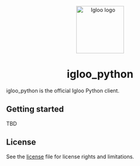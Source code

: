 <p align="center">
  <img src="https://github.com/IglooCloud/igloo.py/blob/master/IglooLogo.png" alt="Igloo logo" width="128"/>
</p>

<h1 align="center">igloo_python</h1>

igloo_python is the official Igloo Python client.

## Getting started
TBD

## License

See the [license](https://raw.githubusercontent.com/IglooCloud/igloo_python/master/LICENSE) file for license rights and limitations.
